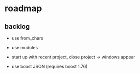 # roadmap

## backlog
- use from_chars
- use modules

- start up with recent project, close project
  -> windows appear
- use boost JSON (requires boost 1.76)
